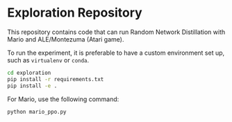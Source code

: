 # Exploration Repository

This repository contains code that can run Random Network Distillation with Mario and ALE/Montezuma (Atari game).

To run the experiment, it is preferable to have a custom environment set up, such as `virtualenv` or `conda`.

```bash
cd exploration
pip install -r requirements.txt
pip install -e .
```

For Mario, use the following command:

```bash
python mario_ppo.py
```

